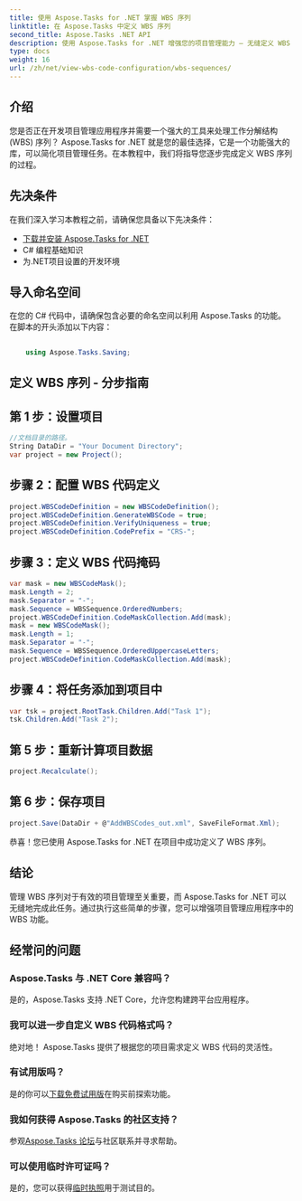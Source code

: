 ```yaml
---
title: 使用 Aspose.Tasks for .NET 掌握 WBS 序列
linktitle: 在 Aspose.Tasks 中定义 WBS 序列
second_title: Aspose.Tasks .NET API
description: 使用 Aspose.Tasks for .NET 增强您的项目管理能力 – 无缝定义 WBS 序列并轻松提高效率。 #Aspose #Tasks #MS 项目
type: docs
weight: 16
url: /zh/net/view-wbs-code-configuration/wbs-sequences/
---
```

## 介绍
您是否正在开发项目管理应用程序并需要一个强大的工具来处理工作分解结构 (WBS) 序列？ Aspose.Tasks for .NET 就是您的最佳选择，它是一个功能强大的库，可以简化项目管理任务。在本教程中，我们将指导您逐步完成定义 WBS 序列的过程。
## 先决条件
在我们深入学习本教程之前，请确保您具备以下先决条件：
- [下载并安装 Aspose.Tasks for .NET](https://releases.aspose.com/tasks/net/)
- C# 编程基础知识
- 为.NET项目设置的开发环境
## 导入命名空间
在您的 C# 代码中，请确保包含必要的命名空间以利用 Aspose.Tasks 的功能。在脚本的开头添加以下内容：
```csharp
    
    using Aspose.Tasks.Saving;
```
## 定义 WBS 序列 - 分步指南
## 第 1 步：设置项目
```csharp
//文档目录的路径。
String DataDir = "Your Document Directory";
var project = new Project();
```
## 步骤 2：配置 WBS 代码定义
```csharp
project.WBSCodeDefinition = new WBSCodeDefinition();
project.WBSCodeDefinition.GenerateWBSCode = true;
project.WBSCodeDefinition.VerifyUniqueness = true;
project.WBSCodeDefinition.CodePrefix = "CRS-";
```
## 步骤 3：定义 WBS 代码掩码
```csharp
var mask = new WBSCodeMask();
mask.Length = 2;
mask.Separator = "-";
mask.Sequence = WBSSequence.OrderedNumbers;
project.WBSCodeDefinition.CodeMaskCollection.Add(mask);
mask = new WBSCodeMask();
mask.Length = 1;
mask.Separator = "-";
mask.Sequence = WBSSequence.OrderedUppercaseLetters;
project.WBSCodeDefinition.CodeMaskCollection.Add(mask);
```
## 步骤 4：将任务添加到项目中
```csharp
var tsk = project.RootTask.Children.Add("Task 1");
tsk.Children.Add("Task 2");
```
## 第 5 步：重新计算项目数据
```csharp
project.Recalculate();
```
## 第 6 步：保存项目
```csharp
project.Save(DataDir + @"AddWBSCodes_out.xml", SaveFileFormat.Xml);
```
恭喜！您已使用 Aspose.Tasks for .NET 在项目中成功定义了 WBS 序列。
## 结论
管理 WBS 序列对于有效的项目管理至关重要，而 Aspose.Tasks for .NET 可以无缝地完成此任务。通过执行这些简单的步骤，您可以增强项目管理应用程序中的 WBS 功能。
## 经常问的问题
### Aspose.Tasks 与 .NET Core 兼容吗？
是的，Aspose.Tasks 支持 .NET Core，允许您构建跨平台应用程序。
### 我可以进一步自定义 WBS 代码格式吗？
绝对地！ Aspose.Tasks 提供了根据您的项目需求定义 WBS 代码的灵活性。
### 有试用版吗？
是的你可以[下载免费试用版](https://releases.aspose.com/)在购买前探索功能。
### 我如何获得 Aspose.Tasks 的社区支持？
参观[Aspose.Tasks 论坛](https://forum.aspose.com/c/tasks/15)与社区联系并寻求帮助。
### 可以使用临时许可证吗？
是的，您可以获得[临时执照](https://purchase.aspose.com/temporary-license/)用于测试目的。